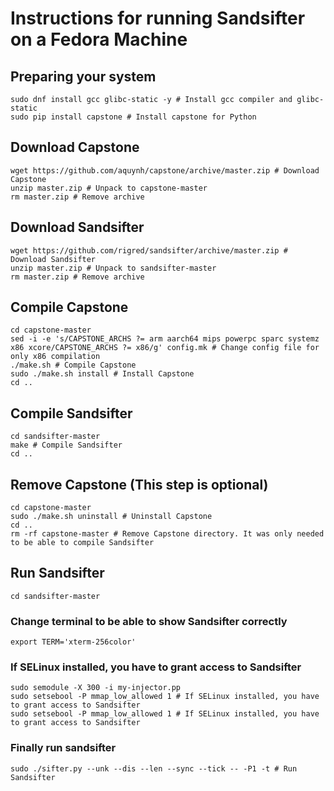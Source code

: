 # Instructions for running Sandsifter on a Fedora Machine


## Preparing your system
```
sudo dnf install gcc glibc-static -y # Install gcc compiler and glibc-static
sudo pip install capstone # Install capstone for Python
```

## Download Capstone

```
wget https://github.com/aquynh/capstone/archive/master.zip # Download Capstone
unzip master.zip # Unpack to capstone-master
rm master.zip # Remove archive
```

## Download Sandsifter

```
wget https://github.com/rigred/sandsifter/archive/master.zip # Download Sandsifter
unzip master.zip # Unpack to sandsifter-master
rm master.zip # Remove archive
```

## Compile Capstone

```
cd capstone-master
sed -i -e 's/CAPSTONE_ARCHS ?= arm aarch64 mips powerpc sparc systemz x86 xcore/CAPSTONE_ARCHS ?= x86/g' config.mk # Change config file for only x86 compilation
./make.sh # Compile Capstone
sudo ./make.sh install # Install Capstone
cd ..
```

## Compile Sandsifter

```
cd sandsifter-master
make # Compile Sandsifter
cd ..
```

## Remove Capstone (This step is optional)
```
cd capstone-master
sudo ./make.sh uninstall # Uninstall Capstone
cd ..
rm -rf capstone-master # Remove Capstone directory. It was only needed to be able to compile Sandsifter
```

## Run Sandsifter
```
cd sandsifter-master
```

### Change terminal to be able to show Sandsifter correctly
```
export TERM='xterm-256color'
```

### If SELinux installed, you have to grant access to Sandsifter
```
sudo semodule -X 300 -i my-injector.pp 
sudo setsebool -P mmap_low_allowed 1 # If SELinux installed, you have to grant access to Sandsifter
sudo setsebool -P mmap_low_allowed 1 # If SELinux installed, you have to grant access to Sandsifter
```

### Finally run sandsifter
```
sudo ./sifter.py --unk --dis --len --sync --tick -- -P1 -t # Run Sandsifter
```
